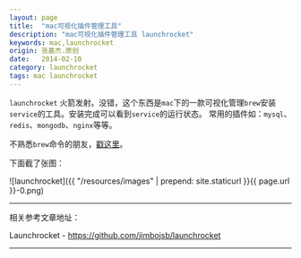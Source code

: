 ```yaml
---
layout: page
title:  "mac可视化插件管理工具"
description: "mac可视化插件管理工具 launchrocket"
keywords: mac,launchrocket
origin: 张嘉杰.原创
date:   2014-02-10
category: launchrocket
tags: mac launchrocket
---
```

`launchrocket` 火箭发射。没错，这个东西是`mac`下的一款可视化管理`brew`安装`service`的工具。安装完成可以看到`service`的运行状态。
常用的插件如：`mysql`、`redis`、`mongodb`、`nginx`等等。  
<!--more-->

不熟悉`brew`命令的朋友，[戳这里](/2014/02/10/newmac/)。 

下面截了张图：

![launchrocket]({{ "/resources/images" | prepend: site.staticurl }}{{ page.url }}-0.png)

-----------------------

相关参考文章地址：

Launchrocket - <https://github.com/jimbojsb/launchrocket>  

-----------------------
